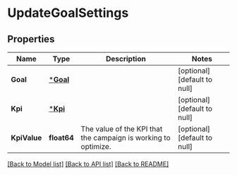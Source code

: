 # UpdateGoalSettings

## Properties
Name | Type | Description | Notes
------------ | ------------- | ------------- | -------------
**Goal** | [***Goal**](Goal.md) |  | [optional] [default to null]
**Kpi** | [***Kpi**](KPI.md) |  | [optional] [default to null]
**KpiValue** | **float64** | The value of the KPI that the campaign is working to optimize. | [optional] [default to null]

[[Back to Model list]](../README.md#documentation-for-models) [[Back to API list]](../README.md#documentation-for-api-endpoints) [[Back to README]](../README.md)

